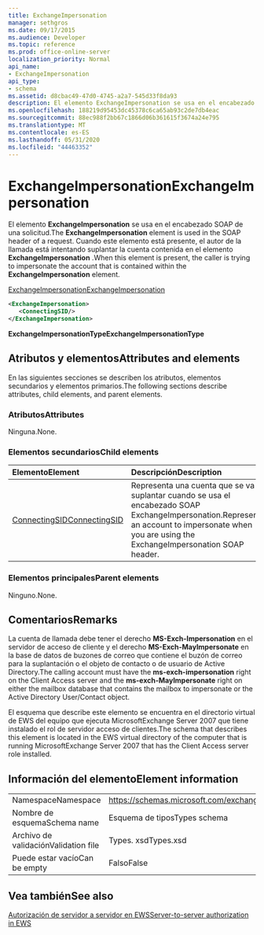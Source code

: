 ```yaml
---
title: ExchangeImpersonation
manager: sethgros
ms.date: 09/17/2015
ms.audience: Developer
ms.topic: reference
ms.prod: office-online-server
localization_priority: Normal
api_name:
- ExchangeImpersonation
api_type:
- schema
ms.assetid: d8cbac49-47d0-4745-a2a7-545d33f8da93
description: El elemento ExchangeImpersonation se usa en el encabezado SOAP de una solicitud. Cuando este elemento está presente, el autor de la llamada está intentando suplantar la cuenta contenida en el elemento ExchangeImpersonation.
ms.openlocfilehash: 188219d95453dc45378c6ca65ab93c2de7db4eac
ms.sourcegitcommit: 88ec988f2bb67c1866d06b361615f3674a24e795
ms.translationtype: MT
ms.contentlocale: es-ES
ms.lasthandoff: 05/31/2020
ms.locfileid: "44463352"
---
```

# <a name="exchangeimpersonation"></a><span data-ttu-id="ada41-104">ExchangeImpersonation</span><span class="sxs-lookup"><span data-stu-id="ada41-104">ExchangeImpersonation</span></span>

<span data-ttu-id="ada41-105">El elemento **ExchangeImpersonation** se usa en el encabezado SOAP de una solicitud.</span><span class="sxs-lookup"><span data-stu-id="ada41-105">The **ExchangeImpersonation** element is used in the SOAP header of a request.</span></span> <span data-ttu-id="ada41-106">Cuando este elemento está presente, el autor de la llamada está intentando suplantar la cuenta contenida en el elemento **ExchangeImpersonation** .</span><span class="sxs-lookup"><span data-stu-id="ada41-106">When this element is present, the caller is trying to impersonate the account that is contained within the **ExchangeImpersonation** element.</span></span> 
  
[<span data-ttu-id="ada41-107">ExchangeImpersonation</span><span class="sxs-lookup"><span data-stu-id="ada41-107">ExchangeImpersonation</span></span>](exchangeimpersonation.md)
  
```xml
<ExchangeImpersonation>
   <ConnectingSID/>
</ExchangeImpersonation>
```

 <span data-ttu-id="ada41-108">**ExchangeImpersonationType**</span><span class="sxs-lookup"><span data-stu-id="ada41-108">**ExchangeImpersonationType**</span></span>
## <a name="attributes-and-elements"></a><span data-ttu-id="ada41-109">Atributos y elementos</span><span class="sxs-lookup"><span data-stu-id="ada41-109">Attributes and elements</span></span>

<span data-ttu-id="ada41-110">En las siguientes secciones se describen los atributos, elementos secundarios y elementos primarios.</span><span class="sxs-lookup"><span data-stu-id="ada41-110">The following sections describe attributes, child elements, and parent elements.</span></span>
  
### <a name="attributes"></a><span data-ttu-id="ada41-111">Atributos</span><span class="sxs-lookup"><span data-stu-id="ada41-111">Attributes</span></span>

<span data-ttu-id="ada41-112">Ninguna.</span><span class="sxs-lookup"><span data-stu-id="ada41-112">None.</span></span>
  
### <a name="child-elements"></a><span data-ttu-id="ada41-113">Elementos secundarios</span><span class="sxs-lookup"><span data-stu-id="ada41-113">Child elements</span></span>

|<span data-ttu-id="ada41-114">**Elemento**</span><span class="sxs-lookup"><span data-stu-id="ada41-114">**Element**</span></span>|<span data-ttu-id="ada41-115">**Descripción**</span><span class="sxs-lookup"><span data-stu-id="ada41-115">**Description**</span></span>|
|:-----|:-----|
|[<span data-ttu-id="ada41-116">ConnectingSID</span><span class="sxs-lookup"><span data-stu-id="ada41-116">ConnectingSID</span></span>](connectingsid.md) <br/> |<span data-ttu-id="ada41-117">Representa una cuenta que se va a suplantar cuando se usa el encabezado SOAP ExchangeImpersonation.</span><span class="sxs-lookup"><span data-stu-id="ada41-117">Represents an account to impersonate when you are using the ExchangeImpersonation SOAP header.</span></span>  <br/> |
   
### <a name="parent-elements"></a><span data-ttu-id="ada41-118">Elementos principales</span><span class="sxs-lookup"><span data-stu-id="ada41-118">Parent elements</span></span>

<span data-ttu-id="ada41-119">Ninguno.</span><span class="sxs-lookup"><span data-stu-id="ada41-119">None.</span></span>
  
## <a name="remarks"></a><span data-ttu-id="ada41-120">Comentarios</span><span class="sxs-lookup"><span data-stu-id="ada41-120">Remarks</span></span>

<span data-ttu-id="ada41-121">La cuenta de llamada debe tener el derecho **MS-Exch-Impersonation** en el servidor de acceso de cliente y el derecho **MS-Exch-MayImpersonate** en la base de datos de buzones de correo que contiene el buzón de correo para la suplantación o el objeto de contacto o de usuario de Active Directory.</span><span class="sxs-lookup"><span data-stu-id="ada41-121">The calling account must have the **ms-exch-impersonation** right on the Client Access server and the **ms-exch-MayImpersonate** right on either the mailbox database that contains the mailbox to impersonate or the Active Directory User/Contact object.</span></span> 
  
<span data-ttu-id="ada41-122">El esquema que describe este elemento se encuentra en el directorio virtual de EWS del equipo que ejecuta MicrosoftExchange Server 2007 que tiene instalado el rol de servidor acceso de clientes.</span><span class="sxs-lookup"><span data-stu-id="ada41-122">The schema that describes this element is located in the EWS virtual directory of the computer that is running MicrosoftExchange Server 2007 that has the Client Access server role installed.</span></span>
  
## <a name="element-information"></a><span data-ttu-id="ada41-123">Información del elemento</span><span class="sxs-lookup"><span data-stu-id="ada41-123">Element information</span></span>

|||
|:-----|:-----|
|<span data-ttu-id="ada41-124">Namespace</span><span class="sxs-lookup"><span data-stu-id="ada41-124">Namespace</span></span>  <br/> |https://schemas.microsoft.com/exchange/services/2006/types  <br/> |
|<span data-ttu-id="ada41-125">Nombre de esquema</span><span class="sxs-lookup"><span data-stu-id="ada41-125">Schema name</span></span>  <br/> |<span data-ttu-id="ada41-126">Esquema de tipos</span><span class="sxs-lookup"><span data-stu-id="ada41-126">Types schema</span></span>  <br/> |
|<span data-ttu-id="ada41-127">Archivo de validación</span><span class="sxs-lookup"><span data-stu-id="ada41-127">Validation file</span></span>  <br/> |<span data-ttu-id="ada41-128">Types. xsd</span><span class="sxs-lookup"><span data-stu-id="ada41-128">Types.xsd</span></span>  <br/> |
|<span data-ttu-id="ada41-129">Puede estar vacío</span><span class="sxs-lookup"><span data-stu-id="ada41-129">Can be empty</span></span>  <br/> |<span data-ttu-id="ada41-130">Falso</span><span class="sxs-lookup"><span data-stu-id="ada41-130">False</span></span>  <br/> |
   
## <a name="see-also"></a><span data-ttu-id="ada41-131">Vea también</span><span class="sxs-lookup"><span data-stu-id="ada41-131">See also</span></span>



[<span data-ttu-id="ada41-132">Autorización de servidor a servidor en EWS</span><span class="sxs-lookup"><span data-stu-id="ada41-132">Server-to-server authorization in EWS</span></span>](https://msdn.microsoft.com/library/f1610a20-672d-448b-8c00-5b0fbcaf31cb%28Office.15%29.aspx)

